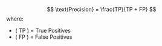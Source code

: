 $$
\text{Precision} = \frac{TP}{TP + FP}
$$
where:
- \( TP \) = True Positives
- \( FP \) = False Positives
